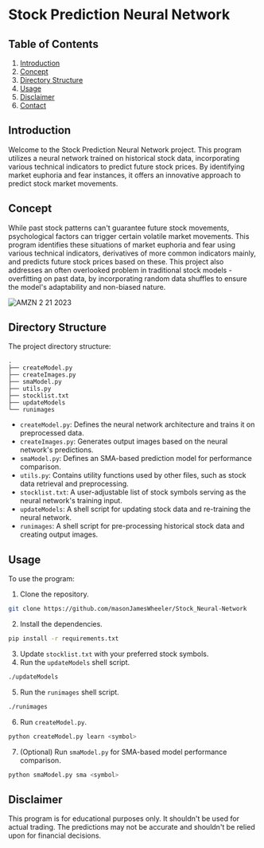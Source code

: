 # Stock Prediction Neural Network

## Table of Contents

1. [Introduction](#Introduction)
2. [Concept](#Concept)
3. [Directory Structure](#Directory-Structure)
4. [Usage](#Usage)
5. [Disclaimer](#Disclaimer)
6. [Contact](#Contact)

## Introduction

Welcome to the Stock Prediction Neural Network project. This program utilizes a neural network trained on historical stock data, incorporating various technical indicators to predict future stock prices. By identifying market euphoria and fear instances, it offers an innovative approach to predict stock market movements.

## Concept

While past stock patterns can't guarantee future stock movements, psychological factors can trigger certain volatile market movements. This program identifies these situations of market euphoria and fear using various technical indicators, derivatives of more common indicators mainly, and predicts future stock prices based on these. This project also addresses an often overlooked problem in traditional stock models - overfitting on past data, by incorporating random data shuffles to ensure the model's adaptability and non-biased nature.

![AMZN 2 21 2023](https://user-images.githubusercontent.com/106849824/220750417-7ba02a03-3153-4fd8-a73b-e84e865ae666.png)

## Directory Structure

The project directory structure:

```
.
├── createModel.py
├── createImages.py
├── smaModel.py
├── utils.py
├── stocklist.txt
├── updateModels
└── runimages
```

- `createModel.py`: Defines the neural network architecture and trains it on preprocessed data.
- `createImages.py`: Generates output images based on the neural network's predictions.
- `smaModel.py`: Defines an SMA-based prediction model for performance comparison.
- `utils.py`: Contains utility functions used by other files, such as stock data retrieval and preprocessing.
- `stocklist.txt`: A user-adjustable list of stock symbols serving as the neural network's training input.
- `updateModels`: A shell script for updating stock data and re-training the neural network.
- `runimages`: A shell script for pre-processing historical stock data and creating output images.

## Usage

To use the program:

1. Clone the repository.
```bash
git clone https://github.com/masonJamesWheeler/Stock_Neural-Network
```
2. Install the dependencies.
```bash
pip install -r requirements.txt
```
3. Update `stocklist.txt` with your preferred stock symbols.
4. Run the `updateModels` shell script.
```bash
./updateModels
```
5. Run the `runimages` shell script.
```bash
./runimages
```
6. Run `createModel.py`.
```bash
python createModel.py learn <symbol>
```
7. (Optional) Run `smaModel.py` for SMA-based model performance comparison.
```bash
python smaModel.py sma <symbol>
```

## Disclaimer

This program is for educational purposes only. It shouldn't be used for actual trading. The predictions may not be accurate and shouldn't be relied upon for financial decisions.
